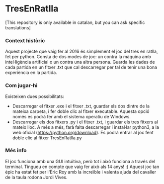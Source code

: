 # TresEnRatlla

[This repository is only available in catalan, but you can ask specific translations]

### Context històric
Aquest projecte que vaig fer al 2016 és simplement el joc del tres en ratlla, fet per python.
Consta de dos modes de joc: un contra la màquina amb intel·ligència artificial o un contra una altra persona.
Guarda les dades de cada partida en un fitxer .txt que cal descarregar per tal de tenir una bona experiència en la partida.

### Com jugar-hi
Existeixen dues possibilitats:
* Descarregar el fitxer .exe i el fitxer .txt, guardar els dos dintre de la mateixa carpeta, i fer doble clic al fitxer executable.
Aquesta opció només es podrà fer amb el sistema operatiu de Windows.
* Descarregar els dos fitxers .py i el fitxer .txt, i guardar els tres fitxers al mateix lloc.
A més a més, farà falta descarregar i instal·lar python3, a la web oficial (https://python.org/download).
Es podrà entrar al joc fent doble clic al fitxer TresEnRatlla.py

### Més info
El joc funciona amb una GUI intuïtiva, però tot i això funciona a través del terminal. Tingueu en compte que vaig fer això als 14 anys! :)
Aquest joc tan èpic ha estat fet per l'Èric Roy amb la increïble i valenta ajuda del cavaller de la taula rodona Jordi Vives.
